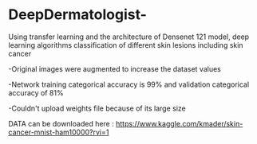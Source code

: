 # DeepDermatologist-
Using transfer learning and the architecture of Densenet 121 model, deep learning algorithms classification of different skin lesions including skin cancer

-Original images were augmented to increase the dataset values

-Network training categorical accuracy is 99% and validation categorical accuracy of 81%

-Couldn't upload weights file because of its large size

DATA can be downloaded here :
https://www.kaggle.com/kmader/skin-cancer-mnist-ham10000?rvi=1
